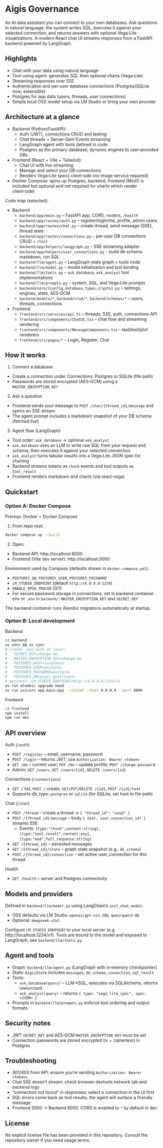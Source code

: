 # Aigis Governance

An AI data assistant you can connect to your own databases. Ask questions in natural language; the system writes SQL, executes it against your selected connection, and returns answers with optional Vega‑Lite visualizations. A modern React chat UI streams responses from a FastAPI backend powered by LangGraph.

## Highlights

- Chat with your data using natural language
- Tool-using agent: generates SQL then optional charts (Vega‑Lite)
- Streaming responses over SSE
- Authentication and per‑user database connections (Postgres/SQLite now; extensible)
- Postgres for app data (users, threads, user connections)
- Simple local OSS model setup via LM Studio or bring your own provider

## Architecture at a glance

- Backend (Python/FastAPI):
   - Auth (JWT), connections CRUD and testing
   - Chat threads + Server‑Sent Events streaming
   - LangGraph agent with tools defined in code
   - Postgres as the primary database; dynamic engines to user‑provided DBs
- Frontend (React + Vite + Tailwind):
   - Chat UI with live streaming
   - Manage and select your DB connections
   - Renders Vega‑Lite specs client‑side (no image service required)
- Docker Compose: spins up Postgres, backend, frontend (MinIO is included but optional and not required for charts which render client‑side)

Code map (selected):

- Backend
   - `backend/app/main.py` – FastAPI app, CORS, routers, `/health`
   - `backend/app/routes/auth.py` – register/login/me, profile, admin users
   - `backend/app/routes/chat.py` – create thread, send message (SSE), thread state
   - `backend/app/routes/connections.py` – per‑user DB connections CRUD + `/test`
   - `backend/app/helpers/langgraph.py` – SSE streaming adapter
   - `backend/app/helpers/user_connections.py` – build db schema markdown, run SQL
   - `backend/llm/agent.py` – LangGraph state graph + tools node
   - `backend/llm/model.py` – model initialization and tool binding
   - `backend/llm/tools.py` – `ask_database`, `ask_analyst` tool implementations
   - `backend/llm/prompts.py` – system, SQL, and Vega‑Lite prompts
   - `backend/core/{config,database,types,crypto}.py` – settings, engines, state, AES‑GCM
   - `backend/models/*`, `backend/crud/*`, `backend/schemas/*` – users, threads, connections
- Frontend
   - `frontend/src/services/api.ts` – threads, SSE, auth, connections API
   - `frontend/src/components/ChatUI.tsx` – chat flow and streaming rendering
   - `frontend/src/components/MessageComponents.tsx` – text/tool/plot renderers
   - `frontend/src/pages/*` – Login, Register, Chat

## How it works

1) Connect a database
- Create a connection under Connections: Postgres or SQLite (file path)
- Passwords are stored encrypted (AES‑GCM) using a `MASTER_ENCRYPTION_KEY`

2) Ask a question
- Frontend sends your message to `POST /chat/{thread_id}/message` and opens an SSE stream
- The agent prompt includes a markdown snapshot of your DB schema (fetched live)

3) Agent flow (LangGraph)
- Tool order: `ask_database` → optional `ask_analyst`
- `ask_database` uses an LLM to write raw SQL from your request and schema, then executes it against your selected connection
- `ask_analyst` turns tabular results into a Vega‑Lite JSON spec for charting
- Backend streams tokens as `chunk` events and tool outputs as `tool_result`
- Frontend renders markdown and charts (via react‑vega)

## Quickstart

### Option A: Docker Compose

Prereqs: Docker + Docker Compose

1) From repo root:
```bash
docker compose up --build
```

2) Open:
- Backend API: http://localhost:8000
- Frontend (Vite dev server): http://localhost:3000

Environment used by Compose (defaults shown in `docker-compose.yml`):
- `POSTGRES_DB`, `POSTGRES_USER`, `POSTGRES_PASSWORD`
- `LM_STUDIO_ENDPOINT` (default `http://0.0.0.0:1234`)
- `ENABLE_OPIK_TRACER` (0/1)
- For secure password storage in connections, set in backend container env or `.env` in `backend/`: `MASTER_ENCRYPTION_KEY` and `SECRET_KEY`

The backend container runs Alembic migrations automatically at startup.

### Option B: Local development

Backend
```bash
cd backend
uv venv && uv sync
# create .env with at least:
#   SECRET_KEY=change-me
#   MASTER_ENCRYPTION_KEY=change-me
#   POSTGRES_HOST=localhost
#   POSTGRES_USER=postgres
#   POSTGRES_PASSWORD=postgres
#   POSTGRES_DB=aigis_governance
# optional: LM_STUDIO_ENDPOINT=http://0.0.0.0:1234/v1
uv run alembic upgrade head
uv run uvicorn app.main:app --reload --host 0.0.0.0 --port 8000
```

Frontend
```bash
cd frontend
npm install
npm run dev
```

## API overview

Auth (`/auth`)
- `POST /register` – email, username, password
- `POST /login` – returns JWT; use `Authorization: Bearer <token>`
- `GET /me` – current user; `PUT /me` – update profile; `POST /change-password`
- Admin: `GET /users`, `GET /users/{id}`, `DELETE /users/{id}`

Connections (`/connections`)
- `GET /` list, `POST /` create, `GET/PUT/DELETE /{id}`, `POST /{id}/test`
- Supports db_type: `postgres` or `sqlite` (for SQLite, set host to file path)

Chat (`/chat`)
- `POST /thread` – create a thread → `{ "thread_id": "uuid" }`
- `POST /{thread_id}/message` – body `{ text, user_connection_id? }` streams SSE
   - Events: `{type:"chunk",content:string}`, `{type:"tool_result",content:any}`, `{type:"end",full_response:string}`
- `GET /{thread_id}` – persisted messages
- `GET /{thread_id}/state` – graph state snapshot (e.g., `db_schema`)
- `POST /{thread_id}/connection` – set active user_connection for this thread

Health
- `GET /health` – server and Postgres connectivity

## Models and providers

Defined in `backend/llm/model.py` using LangChain’s `init_chat_model`:
- OSS defaults via LM Studio: `openai/gpt-oss-20b`, `qwen/qwen3-8b`
- Optional: `deepseek-chat`

Configure `LM_STUDIO_ENDPOINT` to your local server (e.g. http://localhost:1234/v1). Tools are bound to the model and exposed to LangGraph; see `backend/llm/tools.py`.

## Agent and tools

- Graph: `backend/llm/agent.py` (LangGraph with in‑memory checkpointer)
- State: `AigisState` includes `messages`, `db_schema`, `connection`, `sql_result`
- Tools:
   - `ask_database(query)` – LLM→SQL, executes via SQLAlchemy, returns rows/count
   - `ask_analyst(query)` – returns `{ type: "vega_lite_spec", spec: <JSON> }`
- Prompts in `backend/llm/prompts.py` enforce tool ordering and output formats

## Security notes

- JWT `SECRET_KEY` and AES‑GCM `MASTER_ENCRYPTION_KEY` must be set
- Connection passwords are stored encrypted (iv + ciphertext) in Postgres

## Troubleshooting

- 401/403 from API: ensure you’re sending `Authorization: Bearer <token>`
- Chat SSE doesn’t stream: check browser devtools network tab and backend logs
- “connection not found” in responses: select a connection in the UI first
- SQL errors come back as tool results; the agent will surface a friendly message
- Frontend 3000 → Backend 8000: CORS is enabled to `*` by default in dev

## License

No explicit license file has been provided in this repository. Consult the repository owner if you need usage terms.